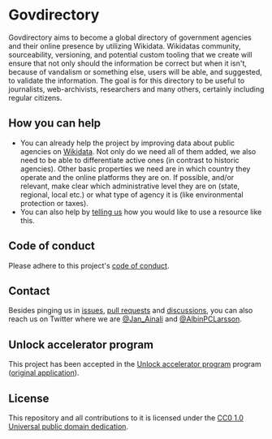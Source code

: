 # Govdirectory

Govdirectory aims to become a global directory of government agencies and their online presence by utilizing Wikidata.
Wikidatas community, sourceability, versioning, and potential custom tooling that we create will ensure that not only should the information be correct but when it isn't, because of vandalism or something else, users will be able, and suggested, to validate the information.
The goal is for this directory to be useful to journalists, web-archivists, researchers and many others, certainly including regular citizens.

## How you can help

- You can already help the project by improving data about public agencies on [Wikidata](https://wikidata.org). Not only do we need all of them added, we also need to be able to differentiate active ones (in contrast to historic agencies). Other basic properties we need are in which country they operate and the online platforms they are on. If possible, and/or relevant, make clear which administrative level they are on (state, regional, local etc.) or what type of agency it is (like environmental protection or taxes).
- You can also help by [telling us](https://github.com/govdirectory/website/discussions) how you would like to use a resource like this.

## Code of conduct

Please adhere to this project's [code of conduct](CODE_OF_CONNDUCT.md).

## Contact

Besides pinging us in [issues](https://github.com/govdirectory/website/issues), [pull requests](https://github.com/govdirectory/website/pulls) and [discussions](https://github.com/govdirectory/website/discussions), you can also reach us on Twitter where we are [@Jan_Ainali](https://twitter.com/Jan_Ainali/) and [@AlbinPCLarsson](https://twitter.com/AlbinPCLarsson).

## Unlock accelerator program

This project has been accepted in the [Unlock accelerator program](https://www.wikimedia.de/unlock/) program ([original application](https://www.wikidata.org/wiki/User:Ainali/Social_media_for_public_organizations/Unlock)).

## License

This repository and all contributions to it is licensed under the [CC0 1.0 Universal public domain dedication](LICENSE).
